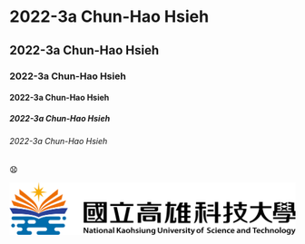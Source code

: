 # 2022-3a Chun-Hao Hsieh
## 2022-3a Chun-Hao Hsieh
### 2022-3a Chun-Hao Hsieh
#### 2022-3a Chun-Hao Hsieh
##### 2022-3a Chun-Hao Hsieh
###### 2022-3a Chun-Hao Hsieh

😧

![nkust](NKUSTICON.png "NKUST")
